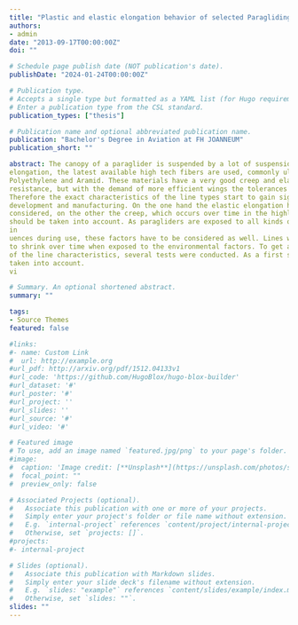 ```yaml
---
title: "Plastic and elastic elongation behavior of selected Paragliding lines"
authors:
- admin
date: "2013-09-17T00:00:00Z"
doi: ""

# Schedule page publish date (NOT publication's date).
publishDate: "2024-01-24T00:00:00Z"

# Publication type.
# Accepts a single type but formatted as a YAML list (for Hugo requirements).
# Enter a publication type from the CSL standard.
publication_types: ["thesis"]

# Publication name and optional abbreviated publication name.
publication: "Bachelor's Degree in Aviation at FH JOANNEUM"
publication_short: ""

abstract: The canopy of a paraglider is suspended by a lot of suspension lines. To minimize
elongation, the latest available high tech fibers are used, commonly ultra high modulus
Polyethylene and Aramid. These materials have a very good creep and elastic stretch
resistance, but with the demand of more efficient wings the tolerances get smaller.
Therefore the exact characteristics of the line types start to gain significance in paraglider
development and manufacturing. On the one hand the elastic elongation has to be
considered, on the other the creep, which occurs over time in the highly loaded lines,
should be taken into account. As paragliders are exposed to all kinds of environmental
in
uences during use, these factors have to be considered as well. Lines with low load tend
to shrink over time when exposed to the environmental factors. To get an understanding
of the line characteristics, several tests were conducted. As a first step only elongation is
taken into account.
vi

# Summary. An optional shortened abstract.
summary: ""

tags:
- Source Themes
featured: false

#links:
#- name: Custom Link
#  url: http://example.org
#url_pdf: http://arxiv.org/pdf/1512.04133v1
#url_code: 'https://github.com/HugoBlox/hugo-blox-builder'
#url_dataset: '#'
#url_poster: '#'
#url_project: ''
#url_slides: ''
#url_source: '#'
#url_video: '#'

# Featured image
# To use, add an image named `featured.jpg/png` to your page's folder. 
#image:
#  caption: 'Image credit: [**Unsplash**](https://unsplash.com/photos/s9CC2SKySJM)'
#  focal_point: ""
#  preview_only: false

# Associated Projects (optional).
#   Associate this publication with one or more of your projects.
#   Simply enter your project's folder or file name without extension.
#   E.g. `internal-project` references `content/project/internal-project/index.md`.
#   Otherwise, set `projects: []`.
#projects:
#- internal-project

# Slides (optional).
#   Associate this publication with Markdown slides.
#   Simply enter your slide deck's filename without extension.
#   E.g. `slides: "example"` references `content/slides/example/index.md`.
#   Otherwise, set `slides: ""`.
slides: ""
---
```



